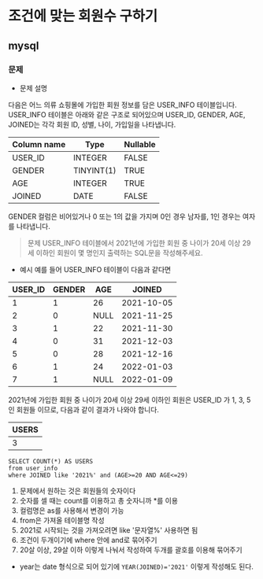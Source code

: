 # 조건에 맞는 회원수 구하기
## mysql
### 문제

- 문제 설명

다음은 어느 의류 쇼핑몰에 가입한 회원 정보를 담은 USER_INFO 테이블입니다. USER_INFO 테이블은 아래와 같은 구조로 되어있으며 USER_ID, GENDER, AGE, JOINED는 각각 회원 ID, 성별, 나이, 가입일을 나타냅니다.

|Column name|	Type|	Nullable|
|-----------|-------|------------|
|USER_ID	|INTEGER|	FALSE|
|GENDER	|TINYINT(1)|	TRUE|
|AGE	|INTEGER|	TRUE|
|JOINED	|DATE|	FALSE|

GENDER 컬럼은 비어있거나 0 또는 1의 값을 가지며 0인 경우 남자를, 1인 경우는 여자를 나타냅니다.

> 문제
USER_INFO 테이블에서 2021년에 가입한 회원 중 나이가 20세 이상 29세 이하인 회원이 몇 명인지 출력하는 SQL문을 작성해주세요.

- 예시
예를 들어 USER_INFO 테이블이 다음과 같다면

|USER_ID	|GENDER	|AGE|	JOINED|
|-----------|------|---|----------|
|1	|1|	26|	2021-10-05
|2	|0|	NULL|	2021-11-25
|3	|1|	22|	2021-11-30
|4	|0|	31|	2021-12-03
|5	|0|	28|	2021-12-16
|6	|1|	24|	2022-01-03
|7	|1|	NULL|	2022-01-09

2021년에 가입한 회원 중 나이가 20세 이상 29세 이하인 회원은 USER_ID 가 1, 3, 5 인 회원들 이므로, 다음과 같이 결과가 나와야 합니다.

|USERS|
|---|
|3|

```mysql
SELECT COUNT(*) AS USERS
from user_info
where JOINED like '2021%' and (AGE>=20 AND AGE<=29)
```
1. 문제에서 원하는 것은 회원들의 숫자이다
2. 숫자를 셀 때는 count를 이용하고 총 숫자니까 *를 이용
3. 컬럼명은 as를 사용해서 변경이 가능
4. from은 가져올 테이블명 작성
5. 2021로 시작되는 것을 가져오려면 like '문자열%' 사용하면 됨
6. 조건이 두개이기에 where 안에 and로 묶어주기
7. 20살 이상, 29살 이하 이렇게 나눠서 작성하여 두개를 괄호를 이용해 묶어주기

- year는 date 형식으로 되어 있기에 `YEAR(JOINED)='2021'` 이렇게 작성해도 된다.